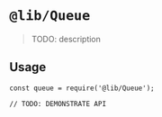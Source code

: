 # `@lib/Queue`

> TODO: description

## Usage

```
const queue = require('@lib/Queue');

// TODO: DEMONSTRATE API
```
